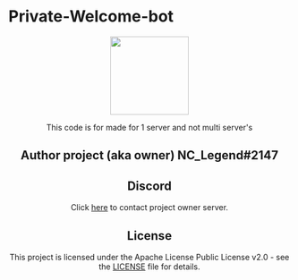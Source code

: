 # Private-Welcome-bot

<div align="center">
    <img src="https://cdn.discordapp.com/attachments/635733569670479883/748923404438208614/loading-cloud.gif" width="140px" height="140px" /><br>
</div>

<div align="center">
  
  
 This code is for made for 1 server and not multi server's
 
 ## Author project (aka owner) NC_Legend#2147
 
## Discord
Click [here](https://discord.gg/sy6Jrze) to contact project owner server. 

## License
This project is licensed under the Apache License Public License v2.0 - see the [LICENSE](LICENSE) file for details.
